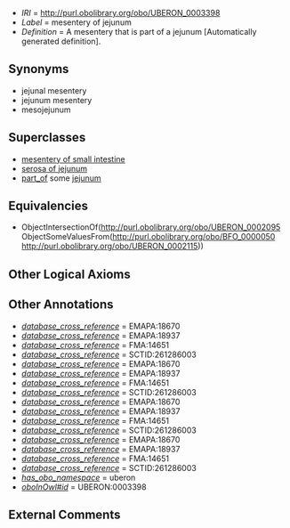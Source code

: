  * *IRI* = http://purl.obolibrary.org/obo/UBERON_0003398
 * *Label* = mesentery of jejunum
 * *Definition* = A mesentery that is part of a jejunum [Automatically generated definition].

## Synonyms

 * jejunal mesentery
 * jejunum mesentery
 * mesojejunum

## Superclasses

 * [mesentery of small intestine](../../UBERON/70/UBERON_0001170.md)
 * [serosa of jejunum](../../UBERON/37/UBERON_0003337.md)
 * [part_of](../../BFO/50/BFO_0000050.md) some [jejunum](../../UBERON/15/UBERON_0002115.md)

## Equivalencies

 * ObjectIntersectionOf(<http://purl.obolibrary.org/obo/UBERON_0002095> ObjectSomeValuesFrom(<http://purl.obolibrary.org/obo/BFO_0000050> <http://purl.obolibrary.org/obo/UBERON_0002115>))

## Other Logical Axioms


## Other Annotations

 * *[database_cross_reference](../../ef/oboInOwl#hasDbXref.md)* = EMAPA:18670
 * *[database_cross_reference](../../ef/oboInOwl#hasDbXref.md)* = EMAPA:18937
 * *[database_cross_reference](../../ef/oboInOwl#hasDbXref.md)* = FMA:14651
 * *[database_cross_reference](../../ef/oboInOwl#hasDbXref.md)* = SCTID:261286003
 * *[database_cross_reference](../../ef/oboInOwl#hasDbXref.md)* = EMAPA:18670
 * *[database_cross_reference](../../ef/oboInOwl#hasDbXref.md)* = EMAPA:18937
 * *[database_cross_reference](../../ef/oboInOwl#hasDbXref.md)* = FMA:14651
 * *[database_cross_reference](../../ef/oboInOwl#hasDbXref.md)* = SCTID:261286003
 * *[database_cross_reference](../../ef/oboInOwl#hasDbXref.md)* = EMAPA:18670
 * *[database_cross_reference](../../ef/oboInOwl#hasDbXref.md)* = EMAPA:18937
 * *[database_cross_reference](../../ef/oboInOwl#hasDbXref.md)* = FMA:14651
 * *[database_cross_reference](../../ef/oboInOwl#hasDbXref.md)* = SCTID:261286003
 * *[database_cross_reference](../../ef/oboInOwl#hasDbXref.md)* = EMAPA:18670
 * *[database_cross_reference](../../ef/oboInOwl#hasDbXref.md)* = EMAPA:18937
 * *[database_cross_reference](../../ef/oboInOwl#hasDbXref.md)* = FMA:14651
 * *[database_cross_reference](../../ef/oboInOwl#hasDbXref.md)* = SCTID:261286003
 * *[has_obo_namespace](../../ce/oboInOwl#hasOBONamespace.md)* = uberon
 * *[oboInOwl#id](../../id/oboInOwl#id.md)* = UBERON:0003398

## External Comments

